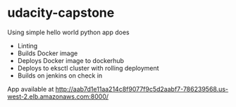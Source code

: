 # udacity-capstone

Using simple hello world python app does
* Linting
* Builds Docker image
* Deploys Docker image to dockerhub
* Deploys to eksctl cluster with rolling deployment
* Builds on jenkins on check in

App available at http://aab7d1e11aa214c8f9077f9c5d2aabf7-786239568.us-west-2.elb.amazonaws.com:8000/